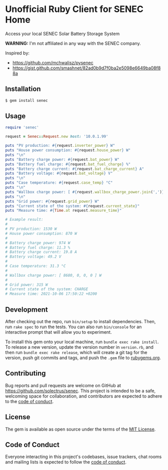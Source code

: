 # Unofficial Ruby Client for SENEC Home

Access your local SENEC Solar Battery Storage System

**WARNING:** I'm not affiliated in any way with the SENEC company.

Inspired by:

- https://github.com/mchwalisz/pysenec
- https://gist.github.com/smashnet/82ad0b9d7f0ba2e5098e6649ba08f88a

## Installation

```bash
$ gem install senec
```

## Usage

```ruby
require 'senec'

request = Senec::Request.new host: '10.0.1.99'

puts "PV production: #{request.inverter_power} W"
puts "House power consumption: #{request.house_power} W"
puts "\n"
puts "Battery charge power: #{request.bat_power} W"
puts "Battery fuel charge: #{request.bat_fuel_charge} %"
puts "Battery charge current: #{request.bat_charge_current} A"
puts "Battery voltage: #{request.bat_voltage} V"
puts "\n"
puts "Case temperature: #{request.case_temp} °C"
puts "\n"
puts "Wallbox charge power: [ #{request.wallbox_charge_power.join(',')} ] W"
puts "\n"
puts "Grid power: #{request.grid_power} W"
puts "Current state of the system: #{request.current_state}"
puts "Measure time: #{Time.at request.measure_time}"

# Example result:
#
# PV production: 1530 W
# House power consumption: 870 W
#
# Battery charge power: 974 W
# Battery fuel charge: 11.3 %
# Battery charge current: 19.8 A
# Battery voltage: 49.2 V
#
# Case temperature: 31.3 °C
#
# Wallbox charge power: [ 8680, 0, 0, 0 ] W
#
# Grid power: 315 W
# Current state of the system: CHARGE
# Measure time: 2021-10-06 17:50:22 +0200
```

## Development

After checking out the repo, run `bin/setup` to install dependencies. Then, run `rake spec` to run the tests. You can also run `bin/console` for an interactive prompt that will allow you to experiment.

To install this gem onto your local machine, run `bundle exec rake install`. To release a new version, update the version number in `version.rb`, and then run `bundle exec rake release`, which will create a git tag for the version, push git commits and tags, and push the `.gem` file to [rubygems.org](https://rubygems.org).

## Contributing

Bug reports and pull requests are welcome on GitHub at https://github.com/solectrus/senec. This project is intended to be a safe, welcoming space for collaboration, and contributors are expected to adhere to the [code of conduct](https://github.com/solectrus/senec/blob/master/CODE_OF_CONDUCT.md).

## License

The gem is available as open source under the terms of the [MIT License](https://opensource.org/licenses/MIT).

## Code of Conduct

Everyone interacting in this project's codebases, issue trackers, chat rooms and mailing lists is expected to follow the [code of conduct](https://github.com/solectrus/senec/blob/master/CODE_OF_CONDUCT.md).
